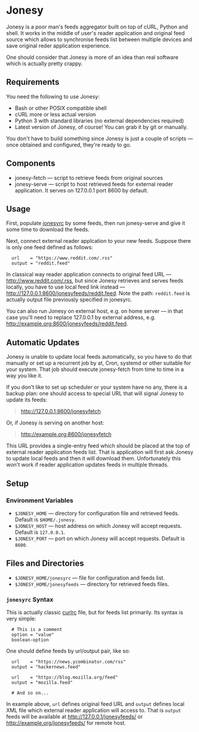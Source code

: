 # Jonesy

Jonesy is a poor man's feeds aggregator built on top of cURL, Python and shell. It works in the middle of user's reader application and original feed source which allows to synchronise feeds list between multiple devices and save original reder application experience.

One should consider that Jonesy is more of an idea than real software which is actually pretty crappy.

## Requirements

You need the following to use Jonesy:

  - Bash or other POSIX compatible shell
  - cURL more or less actual version
  - Python 3 with standard libraries (no external dependencies required)
  - Latest version of Jonesy, of course! You can grab it by git or manually.

You don't have to build something since Jonesy is just a couple of scripts — once obtained and configured, they're ready to go.

## Components

  - jonesy-fetch — script to retrieve feeds from original sources
  - jonesy-serve — script to host retrieved feeds for external reader application. It serves on 127.0.0.1 port 8600 by default.

## Usage

First, populate [jonesyrc](#jonesyrc-syntax) by some feeds, then run jonesy-serve and give it some time to download the feeds.

Next, connect external reader applcation to your new feeds. Suppose there is only one feed defined as follows:

```
  url    = "https://www.reddit.com/.rss"
  output = "reddit.feed"
```

In classical way reader application connects to original feed URL — http://www.reddit.com/.rss, but since Jonesy retrieves and serves feeds locally, you have to use local feed link instead — http://127.0.0.1:8600/jonesyfeeds/reddit.feed. Note the path: `reddit.feed` is actually output file previously specified in jonesyrc.

You can also run Jonesy on external host, e.g. on home server — in that case you'll need to replace 127.0.0.1 by external address, e.g. http://example.org:8600/jonesyfeeds/reddit.feed.

## Automatic Updates

Jonesy is unable to update local feeds automatically, so you have to do that manually or set up a recurrent job by at, Cron, systemd or other suitable for your system. That job should execute jonesy-fetch from time to time in a way you like it.

If you don't like to set up scheduler or your system have no any, there is a backup plan: one should access to special URL that will signal Jonesy to update its feeds:

> http://127.0.0.1:8600/jonesyfetch

Or, if Jonesy is serving on another host:

> http://example.org:8600/jonesyfetch

This URL provides a single-entry feed which should be placed at the top of external reader application feeds list. That is application will first ask Jonesy to update local feeds and then it will download them. Unfortunately this won't work if reader application updates feeds in multiple threads.

## Setup

### Environment Variables

  - `$JONESY_HOME` — directory for configuration file and retrieved feeds. Default is `$HOME/.jonesy`.
  - `$JONESY_HOST` — host address on which Jonesy will accept requests. Default is `127.0.0.1`.
  - `$JONESY_PORT` — port on which Jonesy will accept requests. Default is `8600`.

## Files and Directories

  - `$JONESY_HOME/jonesyrc` — file for configuration and feeds list.
  - `$JONESY_HOME/jonesyfeeds` — directory for retrieved feeds files.

### `jonesyrc` Syntax

This is actually classic [curlrc](https://ec.haxx.se/cmdline-configfile.html) file, but for feeds list primarily. Its syntax is very simple:

```
  # This is a comment
  option = "value"
  boolean-option
```

One should define feeds by url/output pair, like so:

```
  url    = "https://news.ycombinator.com/rss"
  output = "hackernews.feed"

  url    = "https://blog.mozilla.org/feed"
  output = "mozilla.feed"

  # And so on...
```

In example above, `url` defines original feed URL and `output` defines local XML file which external reader application will access to. That is `output` feeds will be available at http://127.0.0.1/jonesyfeeds/ or http://example.org/jonesyfeeds/ for remote host.
